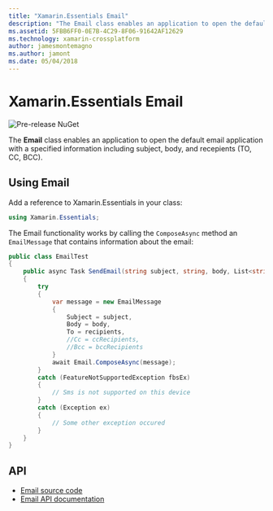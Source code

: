 ```yaml
---
title: "Xamarin.Essentials Email"
description: "The Email class enables an application to open the default email application with a specified information including subject, body, and recepients (TO, CC, BCC)."
ms.assetid: 5FBB6FF0-0E7B-4C29-8F06-91642AF12629
ms.technology: xamarin-crossplatform
author: jamesmontemagno
ms.author: jamont
ms.date: 05/04/2018
---
```

# Xamarin.Essentials Email

![Pre-release NuGet](~/media/shared/pre-release.png)

The **Email** class enables an application to open the default email application with a specified information including subject, body, and recepients (TO, CC, BCC).

## Using Email

Add a reference to Xamarin.Essentials in your class:

```csharp
using Xamarin.Essentials;
```

The Email functionality works by calling the `ComposeAsync` method an `EmailMessage` that contains information about the email:

```csharp
public class EmailTest
{
    public async Task SendEmail(string subject, string, body, List<string> recipients)
    {
        try
        {
            var message = new EmailMessage
            {
                Subject = subject,
                Body = body,
                To = recipients,
                //Cc = ccRecipients,
                //Bcc = bccRecipients
            }
            await Email.ComposeAsync(message);
        }
        catch (FeatureNotSupportedException fbsEx)
        {
            // Sms is not supported on this device
        }
        catch (Exception ex)
        {
            // Some other exception occured
        }
    }
}
```

## API

- [Email source code](https://github.com/xamarin/Essentials/tree/master/Essentials/Email)
- [Email API documentation](xref:Xamarin.Essentials.Email)
